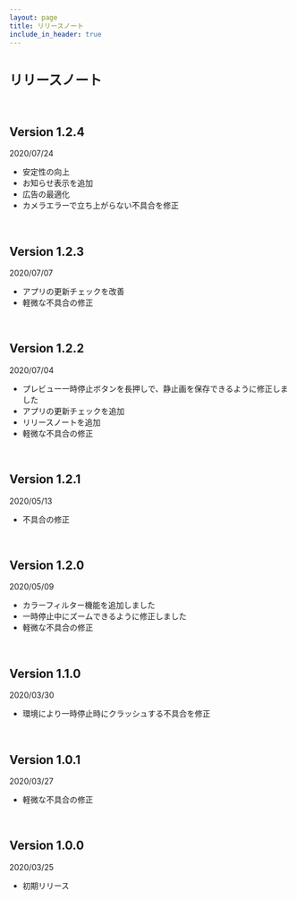 ```yaml
---
layout: page
title: リリースノート
include_in_header: true
---
```


# `リリースノート`
<br>

## **Version 1.2.4**
2020/07/24
- 安定性の向上
- お知らせ表示を追加
- 広告の最適化
- カメラエラーで立ち上がらない不具合を修正

<br>

## **Version 1.2.3**
2020/07/07
- アプリの更新チェックを改善
- 軽微な不具合の修正

<br>

## **Version 1.2.2**
2020/07/04
- プレビュー一時停止ボタンを長押しで、静止画を保存できるように修正しました
- アプリの更新チェックを追加
- リリースノートを追加
- 軽微な不具合の修正

<br>

## **Version 1.2.1**
2020/05/13
- 不具合の修正

<br>

## **Version 1.2.0**
2020/05/09
- カラーフィルター機能を追加しました
- 一時停止中にズームできるように修正しました
- 軽微な不具合の修正

<br>

## **Version 1.1.0**
2020/03/30
- 環境により一時停止時にクラッシュする不具合を修正

<br>

## **Version 1.0.1**
2020/03/27
- 軽微な不具合の修正

<br>

## **Version 1.0.0**
2020/03/25
- 初期リリース

<br>